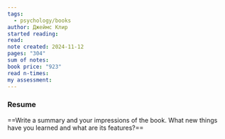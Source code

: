 ```yaml
---
tags:
  - psychology/books
author: Джеймс Клир
started reading: 
read: 
note created: 2024-11-12
pages: "304"
sum of notes: 
book price: "923"
read n-times: 
my assessment:
---
```

### Resume
==Write a summary and your impressions of the book. What new things have you learned and what are its features?==
